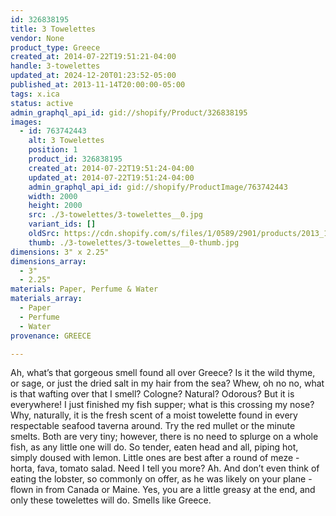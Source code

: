 ```yaml
---
id: 326838195
title: 3 Towelettes
vendor: None
product_type: Greece
created_at: 2014-07-22T19:51:21-04:00
handle: 3-towelettes
updated_at: 2024-12-20T01:23:52-05:00
published_at: 2013-11-14T20:00:00-05:00
tags: x.ica
status: active
admin_graphql_api_id: gid://shopify/Product/326838195
images:
  - id: 763742443
    alt: 3 Towelettes
    position: 1
    product_id: 326838195
    created_at: 2014-07-22T19:51:24-04:00
    updated_at: 2014-07-22T19:51:24-04:00
    admin_graphql_api_id: gid://shopify/ProductImage/763742443
    width: 2000
    height: 2000
    src: ./3-towelettes/3-towelettes__0.jpg
    variant_ids: []
    oldSrc: https://cdn.shopify.com/s/files/1/0589/2901/products/2013_11_09_Kiosk_1695_1.jpeg?v=1406073084
    thumb: ./3-towelettes/3-towelettes__0-thumb.jpg
dimensions: 3" x 2.25"
dimensions_array:
  - 3"
  - 2.25"
materials: Paper, Perfume & Water
materials_array:
  - Paper
  - Perfume
  - Water
provenance: GREECE

---
```


Ah, what’s that gorgeous smell found all over Greece? Is it the wild thyme, or sage, or just the dried salt in my hair from the sea? Whew, oh no no, what is that wafting over that I smell? Cologne? Natural? Odorous? But it is everywhere! I just finished my fish supper; what is this crossing my nose? Why, naturally, it is the fresh scent of a moist towelette found in every respectable seafood taverna around. Try the red mullet or the minute smelts. Both are very tiny; however, there is no need to splurge on a whole fish, as any little one will do. So tender, eaten head and all, piping hot, simply doused with lemon. Little ones are best after a round of meze \- horta, fava, tomato salad. Need I tell you more? Ah. And don’t even think of eating the lobster, so commonly on offer, as he was likely on your plane - flown in from Canada or Maine. Yes, you are a little greasy at the end, and only these towelettes will do. Smells like Greece.
